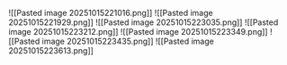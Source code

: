 ![[Pasted image 20251015221016.png]]
![[Pasted image 20251015221929.png]]
![[Pasted image 20251015223035.png]]
![[Pasted image 20251015223212.png]]
![[Pasted image 20251015223349.png]]
![[Pasted image 20251015223435.png]]
![[Pasted image 20251015223613.png]]
